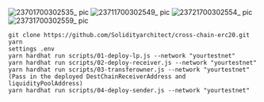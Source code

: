 
![23701700302535_ pic](https://github.com/Solidityarchitect/cross-chain-erc20/assets/125990317/7943f92f-e3f8-40fc-9ea4-6252dbb19431)
![23711700302549_ pic](https://github.com/Solidityarchitect/cross-chain-erc20/assets/125990317/62796084-89ba-4441-b3ad-bc18447adc78)
![23721700302554_ pic](https://github.com/Solidityarchitect/cross-chain-erc20/assets/125990317/c278d1b2-bbad-45fa-8fcf-b5e0e0fda55e)
![23731700302559_ pic](https://github.com/Solidityarchitect/cross-chain-erc20/assets/125990317/e249e48b-5be0-45d9-bc33-df0625181718)


```shell
git clone https://github.com/Solidityarchitect/cross-chain-erc20.git
yarn
settings .env
yarn hardhat run scripts/01-deploy-lp.js --network "yourtestnet"
yarn hardhat run scripts/02-deploy-receiver.js --network "yourtestnet"
yarn hardhat run scripts/03-transferowner.js --network "yourtestnet"  (Pass in the deployed DestChainReceiverAddress and liquidityPoolAddress)
yarn hardhat run scripts/04-deploy-sender.js --network "yourtestnet"
```

